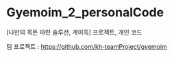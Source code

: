 # Gyemoim_2_personalCode
[나만의 목돈 마련 솔루션, 계이득] 프로젝트, 개인 코드

팀 프로젝트 : https://github.com/kh-teamProject/gyemoim
